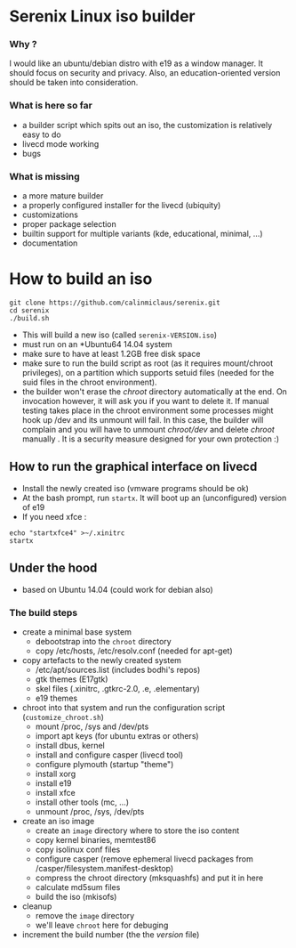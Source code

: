 
# Serenix Linux iso builder

### Why ?
I would like an ubuntu/debian distro with e19 as a window manager. It should focus on security and privacy. 
Also, an education-oriented version should be taken into consideration.

### What is here so far
* a builder script which spits out an iso, the customization is relatively easy to do
* livecd mode working
* bugs

### What is missing
* a more mature builder
* a properly configured installer for the livecd (ubiquity)
* customizations
* proper package selection
* builtin support for multiple variants (kde, educational, minimal, ...)
* documentation

# How to build an iso

```
git clone https://github.com/calinmiclaus/serenix.git
cd serenix
./build.sh
```
* This will build a new iso (called `serenix-VERSION.iso`)
* must run on an *Ubuntu64 14.04 system
* make sure to have at least 1.2GB free disk space
* make sure to run the build script as root (as it requires mount/chroot privileges), on a partition which supports setuid files (needed for the suid files in the chroot environment).
* the builder won't erase the *chroot* directory automatically at the end. On invocation however, it will ask you if you want to delete it. If manual testing takes place in the chroot environment some processes might hook up /dev and its unmount will fail. In this case, the builder will complain and you will have to unmount *chroot/dev* and delete *chroot* manually . It is a security measure designed for your own protection :)

## How to run the graphical interface on livecd
* Install the newly created iso (vmware programs should be ok)
* At the bash prompt, run `startx`. It will boot up an (unconfigured) version of e19
* If you need xfce :

```
echo "startxfce4" >~/.xinitrc
startx
```


## Under the hood
* based on Ubuntu 14.04 (could work for debian also)

### The build steps

* create a minimal base system
    * debootstrap into the `chroot` directory
    * copy /etc/hosts, /etc/resolv.conf (needed for apt-get)
* copy artefacts to the newly created system
    * /etc/apt/sources.list (includes bodhi's repos)
    * gtk themes (E17gtk)
    * skel files (.xinitrc, .gtkrc-2.0, .e, .elementary)
    * e19 themes
* chroot into that system and run the configuration script (`customize_chroot.sh`)
    * mount /proc, /sys and /dev/pts
    * import apt keys (for ubuntu extras or others)
    * install dbus, kernel
    * install and configure casper (livecd tool)
    * configure plymouth (startup "theme")
    * install xorg
    * install e19
    * install xfce
    * install other tools (mc, ...)
    * unmount /proc, /sys, /dev/pts
* create an iso image
    * create an `image` directory where to store the iso content
    * copy kernel binaries, memtest86
    * copy isolinux conf files
    * configure casper (remove ephemeral livecd packages from /casper/filesystem.manifest-desktop)
    * compress the chroot directory (mksquashfs) and put it in here
    * calculate md5sum files
    * build the iso (mkisofs)
* cleanup
    * remove the `image` directory
    * we'll leave `chroot` here for debuging
* increment the build number (the the *version* file)
